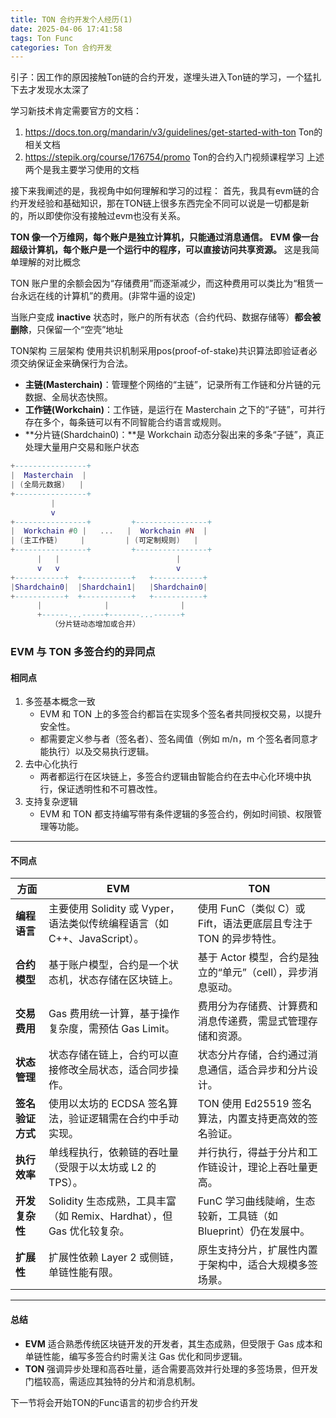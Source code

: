 ```yaml
---
title: TON 合约开发个人经历(1)
date: 2025-04-06 17:41:58
tags: Ton Func
categories: Ton 合约开发
---
```

引子：因工作的原因接触Ton链的合约开发，遂埋头进入Ton链的学习，一个猛扎下去才发现水太深了

学习新技术肯定需要官方的文档：
1. https://docs.ton.org/mandarin/v3/guidelines/get-started-with-ton Ton的相关文档
2. https://stepik.org/course/176754/promo Ton的合约入门视频课程学习
上述两个是我主要学习使用的文档

接下来我阐述的是，我视角中如何理解和学习的过程：
首先，我具有evm链的合约开发经验和基础知识，那在TON链上很多东西完全不同可以说是一切都是新的，所以即使你没有接触过evm也没有关系。
<!--more-->

**TON 像一个万维网，每个账户是独立计算机，只能通过消息通信。**
**EVM 像一台超级计算机，每个账户是一个运行中的程序，可以直接访问共享资源。**
这是我简单理解的对比概念

TON 账户里的余额会因为“存储费用”而逐渐减少，而这种费用可以类比为“租赁一台永远在线的计算机”的费用。(非常牛逼的设定)

当账户变成 **inactive** 状态时，账户的所有状态（合约代码、数据存储等）**都会被删除**，只保留一个“空壳”地址

TON架构 三层架构 使用共识机制采用pos(proof-of-stake)共识算法即验证者必须交纳保证金来确保行为合法。

- **主链(Masterchain)**：管理整个网络的“主链”，记录所有工作链和分片链的元数据、全局状态快照。
- **工作链(Workchain)**：工作链，是运行在 Masterchain 之下的“子链”，可并行存在多个，每条链可以有不同智能合约语言或规则。
- **分片链(Shardchain0)：**是 Workchain 动态分裂出来的多条“子链”，真正处理大量用户交易和账户状态

```lua
+----------------+
|  Masterchain  |
| (全局元数据)   |
+----------------+
         |
         v
+----------------+         +----------------+
|  Workchain #0 |   ...   |  Workchain #N  |
| (主工作链)     |         | (可定制规则)   |
+----------------+         +----------------+
      |   |                          |
      v   v                          v
+-----------+  +-----------+   +-----------+
|Shardchain0|  |Shardchain1|   |Shardchain0|
+-----------+  +-----------+   +-----------+
      |              |                |
      +------...-----+-------...------+
         （分片链动态增加或合并）
```



### EVM 与 TON 多签合约的异同点

#### 相同点

1. 多签基本概念一致
   - EVM 和 TON 上的多签合约都旨在实现多个签名者共同授权交易，以提升安全性。
   - 都需要定义参与者（签名者）、签名阈值（例如 m/n，m 个签名者同意才能执行）以及交易执行逻辑。
2. 去中心化执行
   - 两者都运行在区块链上，多签合约逻辑由智能合约在去中心化环境中执行，保证透明性和不可篡改性。
3. 支持复杂逻辑
   - EVM 和 TON 都支持编写带有条件逻辑的多签合约，例如时间锁、权限管理等功能。

------

#### 不同点

| **方面**         | **EVM**                                                      | **TON**                                                      |
| ---------------- | ------------------------------------------------------------ | ------------------------------------------------------------ |
| **编程语言**     | 主要使用 Solidity 或 Vyper，语法类似传统编程语言（如 C++、JavaScript）。 | 使用 FunC（类似 C）或 Fift，语法更底层且专注于 TON 的异步特性。 |
| **合约模型**     | 基于账户模型，合约是一个状态机，状态存储在区块链上。         | 基于 Actor 模型，合约是独立的“单元”（cell），异步消息驱动。  |
| **交易费用**     | Gas 费用统一计算，基于操作复杂度，需预估 Gas Limit。         | 费用分为存储费、计算费和消息传递费，需显式管理存储和资源。   |
| **状态管理**     | 状态存储在链上，合约可以直接修改全局状态，适合同步操作。     | 状态分片存储，合约通过消息通信，适合异步和分片设计。         |
| **签名验证方式** | 使用以太坊的 ECDSA 签名算法，验证逻辑需在合约中手动实现。    | TON 使用 Ed25519 签名算法，内置支持更高效的签名验证。        |
| **执行效率**     | 单线程执行，依赖链的吞吐量（受限于以太坊或 L2 的 TPS）。     | 并行执行，得益于分片和工作链设计，理论上吞吐量更高。         |
| **开发复杂性**   | Solidity 生态成熟，工具丰富（如 Remix、Hardhat），但 Gas 优化较复杂。 | FunC 学习曲线陡峭，生态较新，工具链（如 Blueprint）仍在发展中。 |
| **扩展性**       | 扩展性依赖 Layer 2 或侧链，单链性能有限。                    | 原生支持分片，扩展性内置于架构中，适合大规模多签场景。       |

------

#### 总结

- **EVM** 适合熟悉传统区块链开发的开发者，其生态成熟，但受限于 Gas 成本和单链性能，编写多签合约时需关注 Gas 优化和同步逻辑。
- **TON** 强调异步处理和高吞吐量，适合需要高效并行处理的多签场景，但开发门槛较高，需适应其独特的分片和消息机制。


下一节将会开始TON的Func语言的初步合约开发